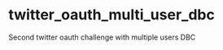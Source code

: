 twitter_oauth_multi_user_dbc
============================

Second twitter oauth challenge with multiple users DBC
